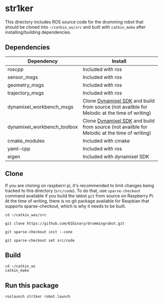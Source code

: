 # str1ker

This directory includes ROS source code for the drumming robot that should be cloned into `~/catkin_ws/src` and built with `catkin_make` after installing/building dependencies.

## Dependencies

|Dependency|Install|
|-|-|
|roscpp|Included with ros|
|sensor_msgs|Included with ros|
|geometry_msgs|Included with ros|
|trajectory_msgs|Included with ros|
|dynamixel_workbench_msgs|Clone [Dynamixel SDK](https://github.com/ROBOTIS-GIT/DynamixelSDK) and build from source (not availble for Melodic at the time of writing)|
|dynamixel_workbench_toolbox|Clone [Dynamixel SDK](https://github.com/ROBOTIS-GIT/DynamixelSDK) and build from source (not availble for Melodic at the time of writing)|
|cmake_modules|Included with cmake|
|yaml-cpp|Included with ros|
|eigen|Included with dynamixel SDK|

## Clone

If you are cloning on raspberri pi, it's recommended to limit changes being tracked to this directory (`src/code`). To do that, use `sparse-checkout` command available if you build the latest `git` from source on Raspberry Pi. At the time of writing, there is no git package available for Raspbian that supports sparse-checkout, which is why it needs to be built.

```
cd ~/catkin_was/src

git clone https://github.com/01binary/drummingrobot.git

git sparse-checkout init --cone

git sparse-checkout set src/code
```

## Build

```
cd ~/catkin_ws
catkin_make
```

## Run this package

```
roslaunch str1ker robot.launch
```
